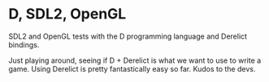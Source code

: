 D, SDL2, OpenGL
=============

SDL2 and OpenGL tests with the D programming language and Derelict bindings.

Just playing around, seeing if D + Derelict is what we want to use to write a game.
Using Derelict is pretty fantastically easy so far. Kudos to the devs.

